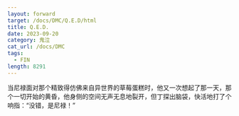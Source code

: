 ```yaml
---
layout: forward
target: /docs/DMC/Q.E.D/html
title: Q.E.D.
date: 2023-09-20
category: 鬼泣
cat_url: /docs/DMC
tags: 
  - FIN
length: 8291
---
```


当尼禄面对那个精致得仿佛来自异世界的草莓蛋糕时，他又一次想起了那一天，那个一切开始的黄昏，他身侧的空间无声无息地裂开，但丁探出脑袋，快活地打了个响指：“没错，是尼禄！”
